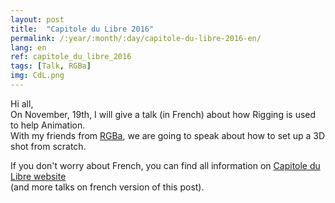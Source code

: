 ```yaml
---
layout: post
title:  "Capitole du Libre 2016"
permalink: /:year/:month/:day/capitole-du-libre-2016-en/
lang: en
ref: capitole_du_libre_2016
tags: [Talk, RGBa]
img: CdL.png
---
```


Hi all,  
On November, 19th, I will give a talk (in French) about how Rigging is used to help Animation.  
With my friends from [RGBa][2], we are going to speak about how to set up a 3D shot from scratch.

If you don't worry about French, you can find all information on [Capitole du Libre website][1]  
(and more talks on french version of this post).


[1]: https://2016.capitoledulibre.org
[2]: http://RGBa.fr
